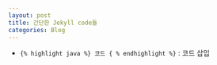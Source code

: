 ```yaml
---
layout: post
title: 간단한 Jekyll code들
categories: Blog
---
```

+ <code>{% highlight java %} 코드 { % endhighlight %}</code> : 코드 삽입
